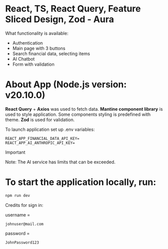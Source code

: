 # React, TS, React Query, Feature Sliced Design, Zod - Aura
What functionality is available:

- Authentication
- Main page with 3 buttons
- Search financial data, selecting items
- AI Chatbot
- Form with validation

# About App (Node.js version: v20.10.0)
**React Query** + **Axios** was used to fetch data.
**Mantine component library** is used to style application. Some components styling is predefined with theme.
**Zod** is used for validation.

To launch application set up .env variables: 

```.env
REACT_APP_FINANCIAL_DATA_API_KEY=
REACT_APP_AI_ANTHROPIC_API_KEY=
```

> [!IMPORTANT]
> Note: The AI service has limits that can be exceeded.

# To start the application locally, run:

```bash
npm run dev
```

Credits for sign in:

username =
```
johnuser@mail.com
```
password = 
```
JohnPassword123
```
